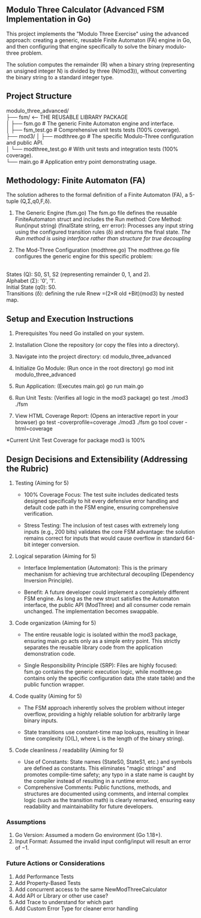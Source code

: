 ## Modulo Three Calculator (Advanced FSM Implementation in Go)
This project implements the "Modulo Three Exercise" using the advanced approach: creating a generic, reusable Finite Automaton (FA) engine in Go, and then configuring that engine specifically to solve the binary modulo-three problem. 

The solution computes the remainder (R) when a binary string (representing an unsigned integer N) is divided by three (N(mod3)), without converting the binary string to a standard integer type.

## Project Structure
modulo_three_advanced/ <br>
├── fsm/                <-- THE REUSABLE LIBRARY PACKAGE <br>
│   ├── fsm.go           # The generic Finite Automaton engine and interface. <br>
│   ├── fsm_test.go      # Comprehensive unit tests tests (100% coverage). <br>
├── mod3/
│   ├── modthree.go      # The specific Modulo-Three configuration and public API. <br>
│   └── modthree_test.go # With unit tests and integration tests (100% coverage). <br>
└── main.go              # Application entry point demonstrating usage. <br>

## Methodology: Finite Automaton (FA)
The solution adheres to the formal definition of a Finite Automaton (FA), a 5-tuple (Q,Σ,q0,F,δ).

1. The Generic Engine (fsm.go)
The fsm.go file defines the reusable FiniteAutomaton struct and includes the Run method:
Core Method: Run(input string) (finalState string, err error): Processes any input string using the configured transition rules (δ) and returns the final state.
*The Run method is using interface rather than structure for true decoupling*

2. The Mod-Three Configuration (modthree.go)
The modthree.go file configures the generic engine for this specific problem:<br>
<br>
States (Q): S0, S1, S2 (representing remainder 0, 1, and 2).<br>
Alphabet (Σ): '0', '1'.<br>
Initial State (q0): S0.<br>
Transitions (δ): defining the rule Rnew =(2×R old +Bit)(mod3) by nested map.<br>

## Setup and Execution Instructions
1. Prerequisites
You need Go installed on your system.

2. Installation
Clone the repository (or copy the files into a directory).

3. Navigate into the project directory:
cd modulo_three_advanced

4. Initialize Go Module: (Run once in the root directory)
go mod init modulo_three_advanced

5. Run Application: (Executes main.go)
go run main.go

6. Run Unit Tests: (Verifies all logic in the mod3 package)
go test ./mod3 ./fsm

7. View HTML Coverage Report: (Opens an interactive report in your browser)
go test -coverprofile=coverage ./mod3 ./fsm
go tool cover -html=coverage

*Current Unit Test Coverage for package mod3 is 100%

## Design Decisions and Extensibility (Addressing the Rubric)
1. Testing (Aiming for 5)
    * 100% Coverage Focus: The test suite includes dedicated tests designed specifically to hit every defensive error handling and default code path in the FSM engine, ensuring comprehensive verification.

    * Stress Testing: The inclusion of test cases with extremely long inputs (e.g., 200 bits) validates the core FSM advantage: the solution remains correct for inputs that would cause overflow in standard 64-bit integer conversion.

2. Logical separation (Aiming for 5)
    * Interface Implementation (Automaton): This is the primary mechanism for achieving true architectural decoupling (Dependency Inversion Principle).

    * Benefit: A future developer could implement a completely different FSM engine. As long as the new struct satisfies the Automaton interface, the public API (ModThree) and all consumer code remain unchanged. The implementation becomes swappable.

3. Code organization (Aiming for 5)
    * The entire reusable logic is isolated within the mod3 package, ensuring main.go acts only as a simple entry point. This strictly separates the reusable library code from the application demonstration code.

    * Single Responsibility Principle (SRP): Files are highly focused: fsm.go contains the generic execution logic, while modthree.go contains only the specific configuration data (the state table) and the public function wrapper.

4. Code quality (Aiming for 5)
    * The FSM approach inherently solves the problem without integer overflow, providing a highly reliable solution for arbitrarily large binary inputs.

    * State transitions use constant-time map lookups, resulting in linear time complexity (O(L), where L is the length of the binary string).

5. Code cleanliness / readability (Aiming for 5)
    * Use of Constants: State names (StateS0, StateS1, etc.) and symbols are defined as constants. This eliminates "magic strings" and promotes compile-time safety; any typo in a state name is caught by the compiler instead of resulting in a runtime error.
    * Comprehensive Comments: Public functions, methods, and structures are documented using comments, and internal complex logic (such as the transition math) is clearly remarked, ensuring easy readability and maintainability for future developers.

### Assumptions
1. Go Version: Assumed a modern Go environment (Go 1.18+).
2. Input Format: Assumed the invalid input config/input will result an error of −1.

### Future Actions or Considerations
1. Add Performance Tests
2. Add Property-Based Tests
3. Add concurrent access to the same NewModThreeCalculator
4. Add API or Library or other use case? 
5. Add Trace to understand for which part 
6. Add Custom Error Type for cleaner error handling 
